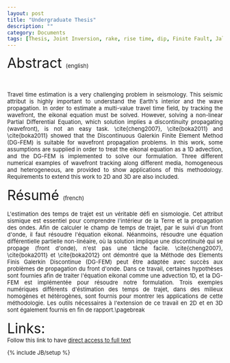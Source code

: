 ```yaml
---
layout: post
title: "Undergraduate Thesis"
description: ""
category: Documents
tags: [Thesis, Joint Inversion, rake, rise time, dip, Finite Fault, Jalisco 1995]
---
```


<font size="6">Abstract <font size="2">(english)
<p align="justify">
<br>
<br>
Travel time estimation is a very challenging problem in seismology. 
This seismic attribut is highly important to understand the Earth's interior and the wave 
propagation. In order to estimate a multi-value travel time field, by tracking the wavefront,
the eikonal equation must be solved. However, solving a non-linear Partial Differential 
Equation, which solution implies a discontinuity propagating (wavefront), is not an easy 
task. \cite{cheng2007}, \cite{boka2011} and \cite{boka2011} showed that the Discontinuous 
Galerkin Finite Element Method (DG-FEM) is suitable for wavefront propagation problems. 
In this work, some assumptions are supplied in order to treat the eikonal equation as a 1D 
advection, and the DG-FEM is implemented to solve our formulation. Three different numerical
examples of wavefront tracking along different media, homogeneous and heterogeneous, are 
provided to show applications of this methodology. Requirements to extend this work to 2D 
and 3D are also included.

<br>
<br>
<font size="6">Résumé <font size="2">(french)

<br>
<br>
L'estimation des temps de trajet est un véritable défi en sismologie. Cet attribut sismique 
est essentiel pour comprendre l'intérieur de la Terre et la propagation des ondes. Afin de 
calculer le champ de temps de trajet, par le suivi d'un front d'onde, il faut résoudre 
l'équation eikonal. Néanmoins, résoudre une équation différentielle partielle non-linéaire, 
où la solution implique une discontinuité qui se propage (front d'onde), n'est pas une tâche
facile. \cite{cheng2007}, \cite{boka2011} et \cite{boka2012} ont 
démontré que la Méthode des Elements Finis Galerkin Discontinue (DG-FEM) peut être adaptée 
avec succès aux problèmes de propagation du front d'onde. Dans ce travail, certaines 
hypothèses sont fournies afin de traiter l'équation eikonal comme une advection 1D, et la 
DG-FEM est implémentée pour résoudre notre formulation. Trois exemples numériques différents
d'éstimation des temps de trajet, dans des milieux homogènes et hétérogènes, sont fournis 
pour montrer les applications de cette méthodologie. Les outils nécessaires à l'extension 
de ce travail en 2D et en 3D sont également fournis en fin de rapport.\pagebreak

<br>
<br>
<font size="6"> Links:
<br>
<font size="2">Follow this link to have <a href="http://132.248.9.195/ptd2013/abril/305148315/Index.html">direct access to full text</a>

{% include JB/setup %}

